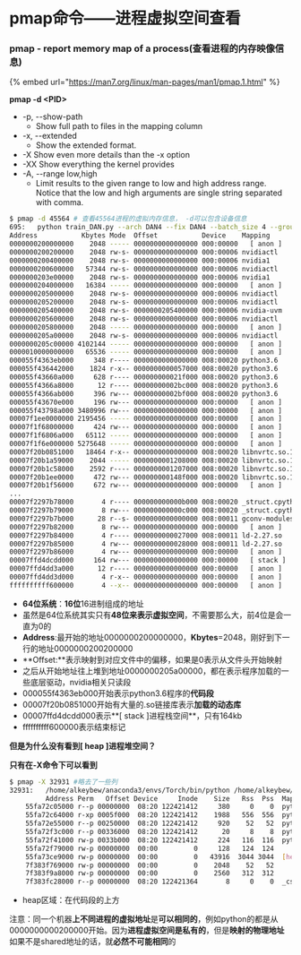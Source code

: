 # pmap命令——进程虚拟空间查看

### **pmap** - report memory map of a process\(**查看进程的内存映像信息**\)

{% embed url="https://man7.org/linux/man-pages/man1/pmap.1.html" %}

**pmap -d &lt;PID&gt;**

* -p, --show-path 
  * Show full path to files in the mapping column
* -x, --extended
  * Show the extended format.
* -X  Show even more details than the -x option
* -XX    Show everything the kernel provides
* -A, --range low,high
  * Limit results to the given range to low and high address range.  Notice that the low and high arguments are single string separated with comma.

```bash
$ pmap -d 45564 # 查看45564进程的虚拟内存信息， -d可以包含设备信息
695:   python train_DAN.py --arch DAN4 --fix DAN4 --batch_size 4 --group 3
Address           Kbytes Mode  Offset           Device    Mapping
0000000200000000    2048 ----- 0000000000000000 000:00000   [ anon ]
0000000200200000    2048 rw-s- 0000000000000000 000:00006 nvidiactl
0000000200400000    2048 rw-s- 0000000000000000 000:00006 nvidia1
0000000200600000   57344 rw-s- 0000000000000000 000:00006 nvidiactl
0000000203e00000    2048 rw-s- 0000000000000000 000:00006 nvidia1
0000000204000000   16384 ----- 0000000000000000 000:00000   [ anon ]
0000000205000000    2048 rw-s- 0000000000000000 000:00006 nvidiactl
0000000205200000    2048 rw-s- 0000000000000000 000:00006 nvidiactl
0000000205400000    2048 rw-s- 0000000205400000 000:00006 nvidia-uvm
0000000205600000    2048 rw-s- 0000000000000000 000:00006 nvidiactl
0000000205800000    2048 ----- 0000000000000000 000:00000   [ anon ]
0000000205a00000    2048 rw-s- 0000000000000000 000:00006 nvidiactl
0000000205c00000 4102144 ----- 0000000000000000 000:00000   [ anon ]
0000010000000000   65536 ----- 0000000000000000 000:00000   [ anon ]
000055f4363eb000     348 r---- 0000000000000000 008:00020 python3.6
000055f436442000    1824 r-x-- 0000000000057000 008:00020 python3.6
000055f43660a000     628 r---- 000000000021f000 008:00020 python3.6
000055f4366a8000      12 r---- 00000000002bc000 008:00020 python3.6
000055f4366ab000     396 rw--- 00000000002bf000 008:00020 python3.6
000055f43670e000     196 rw--- 0000000000000000 000:00000   [ anon ]
000055f43798a000 3480996 rw--- 0000000000000000 000:00000   [ anon ]
00007f1ee0000000 2195456 ----- 0000000000000000 000:00000   [ anon ]
00007f1f68000000     424 rw--- 0000000000000000 000:00000   [ anon ]
00007f1f6806a000   65112 ----- 0000000000000000 000:00000   [ anon ]
00007f1f6e000000 5275648 ----- 0000000000000000 000:00000   [ anon ]
00007f20b0851000   18464 r-x-- 0000000000000000 008:00020 libnvrtc.so.10.2.89
00007f20b1a59000    2044 ----- 0000000001208000 008:00020 libnvrtc.so.10.2.89
00007f20b1c58000    2592 r---- 0000000001207000 008:00020 libnvrtc.so.10.2.89
00007f20b1ee0000     472 rw--- 000000000148f000 008:00020 libnvrtc.so.10.2.89
00007f20b1f56000     672 rw--- 0000000000000000 000:00000   [ anon ]
...
00007f2297b78000       4 r---- 000000000000b000 008:00020 _struct.cpython-36m-x86_64-linux-gnu.so
00007f2297b79000       8 rw--- 000000000000c000 008:00020 _struct.cpython-36m-x86_64-linux-gnu.so
00007f2297b7b000      28 r--s- 0000000000000000 008:00011 gconv-modules.cache
00007f2297b82000       8 rw--- 0000000000000000 000:00000   [ anon ]
00007f2297b84000       4 r---- 0000000000027000 008:00011 ld-2.27.so
00007f2297b85000       4 rw--- 0000000000028000 008:00011 ld-2.27.so
00007f2297b86000       4 rw--- 0000000000000000 000:00000   [ anon ]
00007ffd4dcdd000     164 rw--- 0000000000000000 000:00000   [ stack ]
00007ffd4dd3a000      12 r---- 0000000000000000 000:00000   [ anon ]
00007ffd4dd3d000       4 r-x-- 0000000000000000 000:00000   [ anon ]
ffffffffff600000       4 --x-- 0000000000000000 000:00000   [ anon ]

```

* **64位系统**：**16位**16进制组成的地址
* 虽然是64位系统其实只有**48位来表示虚拟空间**，不需要那么大，前4位是会一直为0的
* **Address**:最开始的地址0000000200000000，**Kbytes**=2048，刚好到下一行的地址0000000200200000
* **Offset:**表示映射到对应文件中的偏移，如果是0表示从文件头开始映射
* 之后从开始地址往上堆到地址0000000205a00000，都在表示程序加载的一些底层驱动，nvidia相关只读段
* 000055f4363eb000开始表示python3.6程序的**代码段**
* 00007f20b0851000开始有大量的.so链接库表示**加载的动态库**
* 00007ffd4dcdd000表示**\[ stack \]进程栈空间**，只有164kb
* ffffffffff600000表示结束标记

**但是为什么没有看到\[ heap \]进程堆空间？**

**只有在-X命令下可以看到**

```bash
$ pmap -X 32931 #略去了一些列
32931:   /home/alkeybew/anaconda3/envs/Torch/bin/python /home/alkeybew/anaconda3/envs/Torch/bin/visdom -port 8002 --hostname localhost
         Address Perm   Offset Device     Inode    Size   Rss  Pss  Mapping
    55fa72c05000 r--p 00000000  08:20 122421412     380     0    0  python3.8
    55fa72c64000 r-xp 0005f000  08:20 122421412    1988   556  556  python3.8
    55fa72e55000 r--p 00250000  08:20 122421412     920    52   52  python3.8
    55fa72f3c000 r--p 00336000  08:20 122421412      20     8    8  python3.8
    55fa72f41000 rw-p 0033b000  08:20 122421412     224   116  116  python3.8
    55fa72f79000 rw-p 00000000  00:00         0     128   124  124 
    55fa73ce9000 rw-p 00000000  00:00         0   43916  3044 3044  [heap]
    7f383f769000 rw-p 00000000  00:00         0    2048    52   52  
    7f383f9a8000 rw-p 00000000  00:00         0    2560   312  312   
    7f383fc28000 r--p 00000000  08:20 122421364       8     0    0  _csv.cpython-38-x86_64-linux-gnu.so
```

* heap区域：在代码段的上方

注意：同一个机器**上不同进程的虚拟地址**是**可以相同的**，例如python的都是从0000000000200000开始。因为**进程虚拟空间是私有的**，但是**映射的物理地址**如果不是shared地址的话，就**必然不可能相同**的


